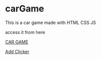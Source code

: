 # carGame
This is a car game made with HTML CSS JS

access it from here

<a href="https://vansh1190.github.io/carGame/index.html">CAR GAME</a>


<a href="https://vansh1190.github.io/addClicker.html">Add Clicker</a>
